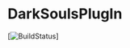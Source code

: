 # DarkSoulsPlugIn
[![BuildStatus](https://sonarcloud.io/api/project_badges/measure?project=fr.reapy%3ADarkSoulsPlugIn&metric=alert_status)]

